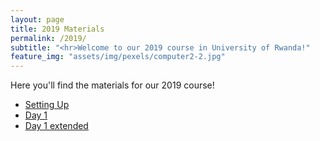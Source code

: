 ```yaml
---
layout: page
title: 2019 Materials
permalink: /2019/
subtitle: "<hr>Welcome to our 2019 course in University of Rwanda!"
feature_img: "assets/img/pexels/computer2-2.jpg"
---
```


Here you'll find the materials for our 2019 course!



* [Setting Up](https://github.com/pwsafrica/pwsafrica.github.io/raw/master/assets/2019mat/day1.pdf)
* [Day 1](https://github.com/pwsafrica/pwsafrica.github.io/raw/master/assets/2019mat/setup.pdf)
* [Day 1 extended](https://github.com/pwsafrica/pwsafrica.github.io/raw/master/assets/2019mat/day1_extended.pdf)
